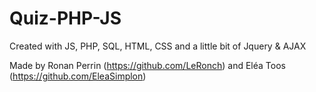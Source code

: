 # Quiz-PHP-JS


Created with JS, PHP, SQL, HTML, CSS and a little bit of Jquery & AJAX

Made by Ronan Perrin (https://github.com/LeRonch) and Eléa Toos (https://github.com/EleaSimplon)
